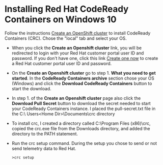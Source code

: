 # Installing Red Hat CodeReady Containers on Windows 10

Follow the instructions [Create an OpenShift cluster](https://cloud.redhat.com/openshift/create/local) to install CodeReady Containers (CRC). Chose the "local" tab and select your OS.

- When you click the **Create an Openshift cluster** link, you will be redirected to login with your Red Hat customer portal user ID and password.  If you don't have one, click this link [Create one now](https://sso.redhat.com/auth/realms/redhat-external/login-actions/registration?client_id=cloud-services&tab_id=Y7oLs1FmAqY) to create a Red Hat customer portal user ID and password.

- On the **Create an Openshift cluster** go to step 1. **What you need to get started**.  In the **CodeReady Containers archive** section chose your OS (Windows) and click the **Download CodeReady Containers** button to start the download.

- In step 1. of the **Create an Openshift cluster** page also click the **Download Pull Secret** button to download the secret needed to start your CodeReady Containers instance.  I placed the pull-secret.txt file in the C:\ Users\<Home Dir>\Documents\crc directory

- To install crc, I created a directory called C:\Program Files (x86)\crc, copied the crc.exe file from the Downloads directory, and added the directory to the PATH statement.

- Run the crc setup command.  During the setup you chose to send or not send telemetry data to Red Hat.

      >crc setup


